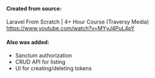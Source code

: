 #### Created from source:
Laravel From Scratch | 4+ Hour Course (Traversy Media) https://www.youtube.com/watch?v=MYyJ4PuL4pY

#### Also was added:
* Sanctum authorization
* CRUD API for listing
* UI for creating/deleting tokens